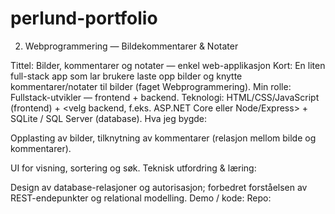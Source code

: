 # perlund-portfolio

2) Webprogrammering — Bildekommentarer & Notater

Tittel: Bilder, kommentarer og notater — enkel web-applikasjon
Kort: En liten full-stack app som lar brukere laste opp bilder og knytte kommentarer/notater til bilder (faget Webprogrammering).
Min rolle: Fullstack-utvikler — frontend + backend.
Teknologi: HTML/CSS/JavaScript (frontend) + <velg backend, f.eks. ASP.NET Core eller Node/Express> + SQLite / SQL Server (database).
Hva jeg bygde:

Opplasting av bilder, tilknytning av kommentarer (relasjon mellom bilde og kommentarer).

UI for visning, sortering og søk.
Teknisk utfordring & læring:

Design av database-relasjoner og autorisasjon; forbedret forståelsen av REST-endepunkter og relational modelling.
Demo / kode: <link>
Repo: <link>
